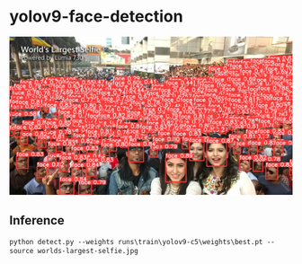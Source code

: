 # yolov9-face-detection

<p align="center" margin: 0 auto;>
  <img src="assets/worlds-largest-selfie.jpg" />
</p>

## Inference
``` shell
python detect.py --weights runs\train\yolov9-c5\weights\best.pt --source worlds-largest-selfie.jpg
```
